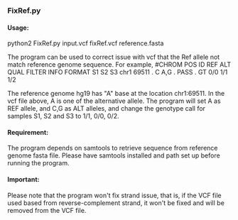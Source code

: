 ### FixRef.py


#### Usage:
python2        FixRef.py        input.vcf        fixRef.vcf        reference.fasta

The program can be used to correct issue with vcf that the Ref allele not match reference genome sequence. For example,
#CHROM  POS     ID      REF     ALT     QUAL    FILTER  INFO    FORMAT   S1    S2    S3
chr1    69511   .       C       A,G     .       PASS    .       GT       0/0   1/1   1/2

The reference genome hg19 has "A" base at the location chr1:69511. In the vcf file above, A is one of the alternative allele. The program will set A as REF allele, and C,G as ALT alleles, and change the genotype call for samples S1, S2 and S3 to 1/1, 0/0, 0/2.

#### Requirement:
The program depends on samtools to retrieve sequence from reference genome fasta file. Please have samtools installed and path set up before running the program.

#### Important:
Please note that the program won't fix strand issue, that is, if the VCF file used based from reverse-complement strand, it won't be fixed and will be removed from the VCF file.
